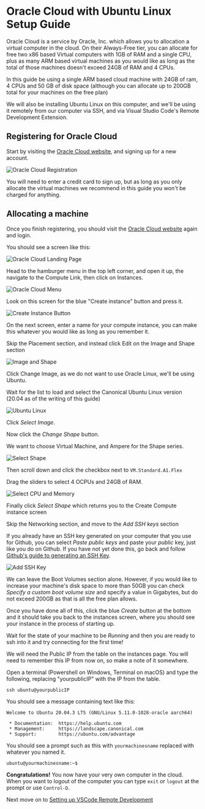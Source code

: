 # Oracle Cloud with Ubuntu Linux Setup Guide

Oracle Cloud is a service by Oracle, Inc. which allows you to allocation a virtual
computer in the cloud.  On their Always-Free tier, you can allocate for free two x86 based
Virtual computers with 1GB of RAM and a single CPU, plus as many ARM based virtual machines
as you would like as long as the total of those machines doesn't exceed 24GB of RAM
and 4 CPUs.  

In this guide be using a single ARM based cloud machine with 24GB of ram, 4 CPUs and
50 GB of disk space (although you can allocate up to 200GB total for your machines
on the free plan)

We will also be installing Ubuntu Linux on this computer, and we'll be using it remotely
from our computer via SSH, and via Visual Studio Code's Remote Development Extension.

## Registering for Oracle Cloud

Start by visiting the [Oracle Cloud website], and signing up for a new account.

![Oracle Cloud Registration]


You will need to enter a credit card to sign up, but as long as you only allocate
the virtual machines we recommend in this guide you won't be charged for anything.

## Allocating a machine

Once you finish registering, you should visit the [Oracle Cloud website] again and login.

You should see a screen like this:

![Oracle Cloud Landing Page]

Head to the hamburger menu in the top left corner, and open it up, the navigate to the Compute Link, then click on Instances.

![Oracle Cloud Menu]

Look on this screen for the blue "Create instance" button and press it.

![Create Instance Button]

On the next screen, enter a name for your compute instance, you can make this whatever you
would like as long as you remember it.

Skip the Placement section, and instead click Edit on the Image and Shape section

![Image and Shape]

Click Change Image, as we do not want to use Oracle Linux, we'll be using Ubuntu.

Wait for the list to load and select the Canonical Ubuntu Linux version (20.04 as of the writing of this guide)

![Ubuntu Linux]

Click *Select Image*.

Now click the *Change Shape* button.

We want to choose Virtual Machine, and Ampere for the Shape series.

![Select Shape]

Then scroll down and click the checkbox next to `VM.Standard.A1.Flex`

Drag the sliders to select 4 OCPUs and 24GB of RAM.

![Select CPU and Memory]

Finally click *Select Shape* which returns you to the Create Compute instance screen

Skip the Networking section, and move to the *Add SSH keys* section

If you already have an SSH key generated on your computer that you use for Github, you can select *Paste public keys* and paste your *public* key, just like you do on Github. If you have not yet done this, go back and follow [Github's guide to generating an SSH Key].

![Add SSH Key]

We can leave the Boot Volumes section alone. However, if you would like to increase your machine's disk space to more than 50GB you can check *Specify a custom boot volume size* and specify a value in Gigabytes, but do not exceed 200GB as that is all the free plan allows.

Once you have done all of this, click the blue *Create* button at the bottom and it should take you back to the 
instances screen, where you should see your instance in the process of starting up.

Wait for the state of your machine to be *Running* and then you are ready to ssh into it and try connecting for the first time!

We will need the Public IP from the table on the instances page. You will need to remember this IP from now on, so 
make a note of it somewhere.

Open a terminal (Powershell on Windows, Terminal on macOS)
and type the following, replacing "yourpublicIP" with the IP from the table.

```shell
ssh ubuntu@yourpublicIP
```

You should see a message containing text like this:

```text
Welcome to Ubuntu 20.04.3 LTS (GNU/Linux 5.11.0-1028-oracle aarch64)

 * Documentation:  https://help.ubuntu.com
 * Management:     https://landscape.canonical.com
 * Support:        https://ubuntu.com/advantage
```

You should see a prompt such as this with `yourmachinesname` replaced with whatever you named it.

```text
ubuntu@yourmachinesname:~$
```

**Congratulations!** You now have your very own computer in the cloud.  When you want to logout of the computer you can type `exit` or `logout` at the prompt or use `Control-D`.

Next move on to [Setting up VSCode Remote Development]

[Setting up VSCode Remote Development]:vscode-remote-development.md
[Add SSH Key]:images/ssh-keys.png
[Github's guide to generating an SSH Key]:https://docs.github.com/en/authentication/connecting-to-github-with-ssh/generating-a-new-ssh-key-and-adding-it-to-the-ssh-agent
[Select CPU and Memory]:images/select-cpu-and-memory.png
[Select Shape]:images/select-shape.png
[Ubuntu Linux]:images/ubuntu-linux.png
[Image and Shape]:images/image-and-shape.png
[Create Instance Button]:images/create-instance-button.png
[Oracle Cloud Menu]:images/oracle-cloud-menu.png
[Oracle Cloud Landing Page]:images/oracle-cloud-landing-page.png
[Oracle Cloud website]:https://cloud.oracle.com
[Oracle Cloud Registration]:images/oracle-cloud-registration.png
